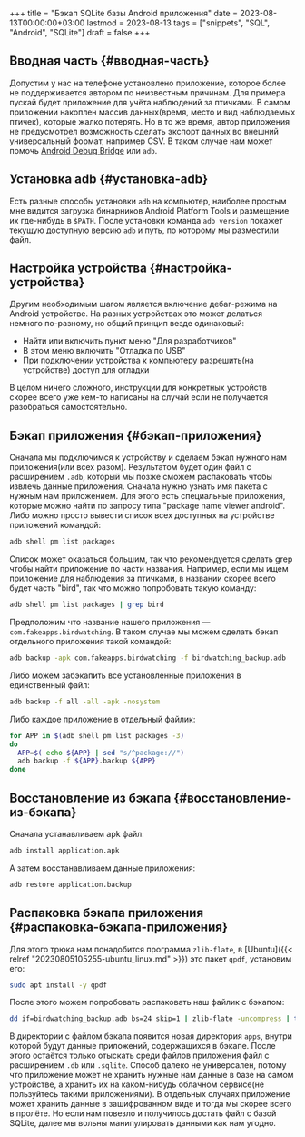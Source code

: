 +++
title = "Бэкап SQLite базы Android приложения"
date = 2023-08-13T00:00:00+03:00
lastmod = 2023-08-13
tags = ["snippets", "SQL", "Android", "SQLite"]
draft = false
+++

## Вводная часть {#вводная-часть}

Допустим у нас на телефоне установлено приложение, которое более не поддерживается автором по неизвестным причинам. Для примера пускай будет приложение для учёта наблюдений за птичками. В самом приложении накоплен массив данных(время, место и вид наблюдаемых птичек), которые жалко потерять. Но в то же время, автор приложения не предусмотрел возможность сделать экспорт данных во внешний универсальный формат, например CSV. В таком случае нам может помочь [Android Debug Bridge](https://developer.android.com/tools/adb) или `adb`.


## Установка adb {#установка-adb}

Есть разные способы установки `adb` на компьютер, наиболее простым мне видится загрузка бинарников Android Platform Tools и размещение их где-нибудь в `$PATH`. После установки команда `adb version` покажет текущую доступную версию `adb` и путь, по которому мы разместили файл.


## Настройка устройства {#настройка-устройства}

Другим необходимым шагом является включение дебаг-режима на Android устройстве. На разных устройствах это может делаться немного по-разному, но общий принцип везде одинаковый:

-   Найти или включить пункт меню "Для разработчиков"
-   В этом меню включить "Отладка по USB"
-   При подключении устройства к компьютеру разрешить(на устройстве) доступ для отладки

В целом ничего сложного, инструкции для конкретных устройств скорее всего уже кем-то написаны на случай если не получается разобраться самостоятельно.


## Бэкап приложения {#бэкап-приложения}

Сначала мы подключимся к устройству и сделаем бэкап нужного нам приложения(или всех разом). Результатом будет один файл с расширением `.adb`, который мы позже сможем распаковать чтобы извлечь данные приложения.
Сначала нужно узнать имя пакета с нужным нам приложением. Для этого есть специальные приложения, которые можно найти по запросу типа "package name viewer android". Либо можно просто вывести список всех доступных на устройстве приложений командой:

```bash
adb shell pm list packages
```

Список может оказаться большим, так что рекомендуется сделать grep чтобы найти приложение по части названия. Например, если мы ищем приложение для наблюдения за птичками, в названии скорее всего будет часть "bird", так что можно попробовать такую команду:

```bash
adb shell pm list packages | grep bird
```

Предположим что название нашего приложения — `com.fakeapps.birdwatching`. В таком случае мы можем сделать бэкап отдельного приложения такой командой:

```bash
adb backup -apk com.fakeapps.birdwatching -f birdwatching_backup.adb
```

Либо можем забэкапить все установленные приложения в единственный файл:

```bash
adb backup -f all -all -apk -nosystem
```

Либо каждое приложение в отдельный файлик:

```bash
for APP in $(adb shell pm list packages -3)
do
  APP=$( echo ${APP} | sed "s/^package://")
  adb backup -f ${APP}.backup ${APP}
done
```


## Восстановление из бэкапа {#восстановление-из-бэкапа}

Сначала устанавливаем apk файл:

```bash
adb install application.apk
```

А затем восстанавливаем данные приложения:

```bash
adb restore application.backup
```


## Распаковка бэкапа приложения {#распаковка-бэкапа-приложения}

Для этого трюка нам понадобится программа `zlib-flate`, в [Ubuntu]({{< relref "20230805105255-ubuntu_linux.md" >}}) это пакет `qpdf`, установим его:

```bash
sudo apt install -y qpdf
```

После этого можем попробовать распаковать наш файлик с бэкапом:

```bash
dd if=birdwatching_backup.adb bs=24 skip=1 | zlib-flate -uncompress | tar xf -
```

В директории с файлом бэкапа появится новая директория `apps`, внутри которой будут данные приложений, содержащихся в бэкапе.
После этого остаётся только отыскать среди файлов приложения файл с расширением `.db` или `.sqlite`.
Способ далеко не универсален, потому что приложение может не хранить нужные нам данные в базе на самом устройстве, а хранить их на каком-нибудь облачном сервисе(не пользуйтесь такими приложениями). В отдельных случаях приложение может хранить данные в зашифрованном виде и тогда мы скорее всего в пролёте. Но если нам повезло и получилось достать файл с базой SQLite, далее мы вольны манипулировать данными как нам угодно.
